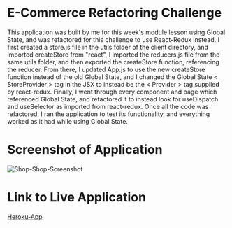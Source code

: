# E-Commerce Refactoring Challenge

This application was built by me for this week's module lesson using Global State, and was refactored for this challenge to use React-Redux instead. I first created a store.js file in the utils folder of the client directory, and imported createStore from "react", I imported the reducers.js file from the same utils folder, and then exported the createStore function, referencing the reducer. From there, I updated App.js to use the new createStore function instead of the old Global State, and I changed the Global State < StoreProvider > tag in the JSX to instead be the < Provider > tag supplied by react-redux. Finally, I went through every component and page which referenced Global State, and refactored it to instead look for useDispatch and useSelector as imported from react-redux. Once all the code was refactored, I ran the application to test its functionality, and everything worked as it had while using Global State.

# Screenshot of Application

![Shop-Shop-Screenshot](https://user-images.githubusercontent.com/83373330/138764904-9574cced-9fd3-4de2-a82d-d0e0078d1527.png)

# Link to Live Application

[Heroku-App](https://blooming-garden-81260.herokuapp.com/)